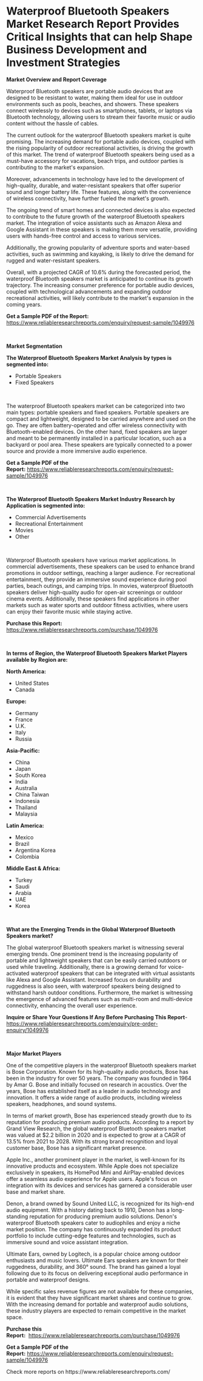 <p><h1>Waterproof Bluetooth Speakers Market Research Report Provides Critical Insights that can help Shape Business Development and Investment Strategies</h1></p><p><strong>Market Overview and Report Coverage</strong></p>
<p><p>Waterproof Bluetooth speakers are portable audio devices that are designed to be resistant to water, making them ideal for use in outdoor environments such as pools, beaches, and showers. These speakers connect wirelessly to devices such as smartphones, tablets, or laptops via Bluetooth technology, allowing users to stream their favorite music or audio content without the hassle of cables.</p><p>The current outlook for the waterproof Bluetooth speakers market is quite promising. The increasing demand for portable audio devices, coupled with the rising popularity of outdoor recreational activities, is driving the growth of this market. The trend of waterproof Bluetooth speakers being used as a must-have accessory for vacations, beach trips, and outdoor parties is contributing to the market's expansion.</p><p>Moreover, advancements in technology have led to the development of high-quality, durable, and water-resistant speakers that offer superior sound and longer battery life. These features, along with the convenience of wireless connectivity, have further fueled the market's growth.</p><p>The ongoing trend of smart homes and connected devices is also expected to contribute to the future growth of the waterproof Bluetooth speakers market. The integration of voice assistants such as Amazon Alexa and Google Assistant in these speakers is making them more versatile, providing users with hands-free control and access to various services.</p><p>Additionally, the growing popularity of adventure sports and water-based activities, such as swimming and kayaking, is likely to drive the demand for rugged and water-resistant speakers.</p><p>Overall, with a projected CAGR of 10.6% during the forecasted period, the waterproof Bluetooth speakers market is anticipated to continue its growth trajectory. The increasing consumer preference for portable audio devices, coupled with technological advancements and expanding outdoor recreational activities, will likely contribute to the market's expansion in the coming years.</p></p>
<p><strong>Get a Sample PDF of the Report:</strong> <a href="https://www.reliableresearchreports.com/enquiry/request-sample/1049976">https://www.reliableresearchreports.com/enquiry/request-sample/1049976</a></p>
<p>&nbsp;</p>
<p><strong>Market Segmentation</strong></p>
<p><strong>The Waterproof Bluetooth Speakers Market Analysis by types is segmented into:</strong></p>
<p><ul><li>Portable Speakers</li><li>Fixed Speakers</li></ul></p>
<p>&nbsp;</p>
<p><p>The waterproof Bluetooth speakers market can be categorized into two main types: portable speakers and fixed speakers. Portable speakers are compact and lightweight, designed to be carried anywhere and used on the go. They are often battery-operated and offer wireless connectivity with Bluetooth-enabled devices. On the other hand, fixed speakers are larger and meant to be permanently installed in a particular location, such as a backyard or pool area. These speakers are typically connected to a power source and provide a more immersive audio experience.</p></p>
<p><strong>Get a Sample PDF of the Report:</strong>&nbsp;<a href="https://www.reliableresearchreports.com/enquiry/request-sample/1049976">https://www.reliableresearchreports.com/enquiry/request-sample/1049976</a></p>
<p>&nbsp;</p>
<p><strong>The Waterproof Bluetooth Speakers Market Industry Research by Application is segmented into:</strong></p>
<p><ul><li>Commercial Advertisements</li><li>Recreational Entertainment</li><li>Movies</li><li>Other</li></ul></p>
<p>&nbsp;</p>
<p><p>Waterproof Bluetooth speakers have various market applications. In commercial advertisements, these speakers can be used to enhance brand promotions in outdoor settings, reaching a larger audience. For recreational entertainment, they provide an immersive sound experience during pool parties, beach outings, and camping trips. In movies, waterproof Bluetooth speakers deliver high-quality audio for open-air screenings or outdoor cinema events. Additionally, these speakers find applications in other markets such as water sports and outdoor fitness activities, where users can enjoy their favorite music while staying active.</p></p>
<p><strong>Purchase this Report:</strong>&nbsp; <a href="https://www.reliableresearchreports.com/purchase/1049976">https://www.reliableresearchreports.com/purchase/1049976</a></p>
<p>&nbsp;</p>
<p><strong>In terms of Region, the Waterproof Bluetooth Speakers Market Players available by Region are:</strong></p>
<p>
    <p> <strong> North America: </strong>
        <ul>
            <li>United States</li>
            <li>Canada</li>
        </ul>
        </p> 
    <p> <strong> Europe: </strong>
        <ul>
            <li>Germany</li>
            <li>France</li>
            <li>U.K.</li>
            <li>Italy</li>
            <li>Russia</li>
        </ul>
        </p> 
    <p> <strong> Asia-Pacific: </strong>
        <ul>
            <li>China</li>
            <li>Japan</li>
            <li>South Korea</li>
            <li>India</li>
            <li>Australia</li>
            <li>China Taiwan</li>
            <li>Indonesia</li>
            <li>Thailand</li>
            <li>Malaysia</li>
        </ul>
        </p> 
    <p> <strong> Latin America: </strong>
        <ul>
            <li>Mexico</li>
            <li>Brazil</li>
            <li>Argentina Korea</li>
            <li>Colombia</li>
        </ul>
        </p> 
    <p> <strong> Middle East & Africa: </strong>
        <ul>
            <li>Turkey</li>
            <li>Saudi</li>
            <li>Arabia</li>
            <li>UAE</li>
            <li>Korea</li>
        </ul>
    </p>
    </p>
<p>&nbsp;</p>
<p><strong>What are the Emerging Trends in the Global Waterproof Bluetooth Speakers market?</strong></p>
<p><p>The global waterproof Bluetooth speakers market is witnessing several emerging trends. One prominent trend is the increasing popularity of portable and lightweight speakers that can be easily carried outdoors or used while traveling. Additionally, there is a growing demand for voice-activated waterproof speakers that can be integrated with virtual assistants like Alexa and Google Assistant. Increased focus on durability and ruggedness is also seen, with waterproof speakers being designed to withstand harsh outdoor conditions. Furthermore, the market is witnessing the emergence of advanced features such as multi-room and multi-device connectivity, enhancing the overall user experience.</p></p>
<p><strong>Inquire or Share Your Questions If Any Before Purchasing This Report</strong>- <a href="https://www.reliableresearchreports.com/enquiry/pre-order-enquiry/1049976">https://www.reliableresearchreports.com/enquiry/pre-order-enquiry/1049976</a></p>
<p>&nbsp;</p>
<p><strong>Major Market Players</strong></p>
<p><p>One of the competitive players in the waterproof Bluetooth speakers market is Bose Corporation. Known for its high-quality audio products, Bose has been in the industry for over 50 years. The company was founded in 1964 by Amar G. Bose and initially focused on research in acoustics. Over the years, Bose has established itself as a leader in audio technology and innovation. It offers a wide range of audio products, including wireless speakers, headphones, and sound systems.</p><p>In terms of market growth, Bose has experienced steady growth due to its reputation for producing premium audio products. According to a report by Grand View Research, the global waterproof Bluetooth speakers market was valued at $2.2 billion in 2020 and is expected to grow at a CAGR of 13.5% from 2021 to 2028. With its strong brand recognition and loyal customer base, Bose has a significant market presence.</p><p>Apple Inc., another prominent player in the market, is well-known for its innovative products and ecosystem. While Apple does not specialize exclusively in speakers, its HomePod Mini and AirPlay-enabled devices offer a seamless audio experience for Apple users. Apple's focus on integration with its devices and services has garnered a considerable user base and market share.</p><p>Denon, a brand owned by Sound United LLC, is recognized for its high-end audio equipment. With a history dating back to 1910, Denon has a long-standing reputation for producing premium audio solutions. Denon's waterproof Bluetooth speakers cater to audiophiles and enjoy a niche market position. The company has continuously expanded its product portfolio to include cutting-edge features and technologies, such as immersive sound and voice assistant integration.</p><p>Ultimate Ears, owned by Logitech, is a popular choice among outdoor enthusiasts and music lovers. Ultimate Ears speakers are known for their ruggedness, durability, and 360° sound. The brand has gained a loyal following due to its focus on delivering exceptional audio performance in portable and waterproof designs.</p><p>While specific sales revenue figures are not available for these companies, it is evident that they have significant market shares and continue to grow. With the increasing demand for portable and waterproof audio solutions, these industry players are expected to remain competitive in the market space.</p></p>
<p><strong>Purchase this Report:</strong>&nbsp;&nbsp;<a href="https://www.reliableresearchreports.com/purchase/1049976">https://www.reliableresearchreports.com/purchase/1049976</a></p>
<p></p>
<p><strong>Get a Sample PDF of the Report:</strong>&nbsp;<a href="https://www.reliableresearchreports.com/enquiry/request-sample/1049976">https://www.reliableresearchreports.com/enquiry/request-sample/1049976</a></p>
<p>Check more reports on https://www.reliableresearchreports.com/</p>